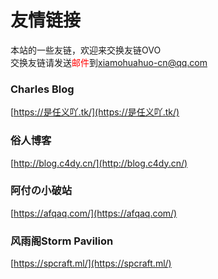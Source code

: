 # 友情链接
本站的一些友链，欢迎来交换友链OVO  
交换友链请发送<font color="red">邮件</font>到<a href="mailto:xiamohuahuo-cn@qq.com">xiamohuahuo-cn@qq.com</a>
### Charles Blog
[https://是任义吖.tk/](https://是任义吖.tk/)
### 俗人博客
[http://blog.c4dy.cn/](http://blog.c4dy.cn/)
### 阿付の小破站
[https://afqaq.com/](https://afqaq.com/)
### 风雨阁Storm Pavilion
[https://spcraft.ml/](https://spcraft.ml/)
